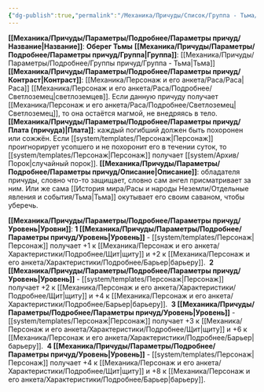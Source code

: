 ```yaml
---
{"dg-publish":true,"permalink":"/Механика/Причуды/Список/Группа - Тьма/Оберег Тьмы/","noteIcon":"","created":"2025-08-21T13:47:50.097+03:00","updated":"2025-09-04T08:06:55.606+03:00"}
---
```


**[[Механика/Причуды/Параметры/Подробнее/Параметры причуд/Название\|Название]]**: **Оберег Тьмы**
**[[Механика/Причуды/Параметры/Подробнее/Параметры причуд/Группа\|Группа]]**: [[Механика/Причуды/Параметры/Подробнее/Группы причуд/Группа - Тьма\|Тьма]] 
**[[Механика/Причуды/Параметры/Подробнее/Параметры причуд/Контраст\|Контраст]]**: [[Механика/Персонаж и его анкета/Раса/Раса\|Раса]] [[Механика/Персонаж и его анкета/Раса/Подробнее/Светлоземец\|светлоземцев]]. Если данную причуду получает [[Механика/Персонаж и его анкета/Раса/Подробнее/Светлоземец\|Светлоземец]], то она остаётся магмой, не внедряясь в тело. 
**[[Механика/Причуды/Параметры/Подробнее/Параметры причуд/Плата (причуда)\|Плата]]**: каждый погибший должен быть похоронен или сожжён. Если [[system/templates/Персонаж\|Персонаж]] проигнорирует усопшего и не похоронит его в течении суток, то [[system/templates/Персонаж\|Персонаж]] получает [[system/Архив/Порок\|случайный порок]].
**[[Механика/Причуды/Параметры/Подробнее/Параметры причуд/Описание\|Описание]]**: обладателя причуды, словно что-то защищает, словно сам ангел присматривает за ним. Или же сама [[История мира/Расы и народы Неземли/Отдельные явления и события/Тьма\|Тьма]] окутывает его своим саваном, чтобы уберечь.

**[[Механика/Причуды/Параметры/Подробнее/Параметры причуд/Уровень\|Уровни]]**:
**1 [[Механика/Причуды/Параметры/Подробнее/Параметры причуд/Уровень\|Уровень]]** - [[system/templates/Персонаж\|Персонаж]] получает +1 к [[Механика/Персонаж и его анкета/Характеристики/Подробнее/Щит\|щиту]] и +2 к [[Механика/Персонаж и его анкета/Характеристики/Подробнее/Барьер\|барьеру]]. 
**2 [[Механика/Причуды/Параметры/Подробнее/Параметры причуд/Уровень\|Уровень]]** - [[system/templates/Персонаж\|Персонаж]] получает +2 к [[Механика/Персонаж и его анкета/Характеристики/Подробнее/Щит\|щиту]] и +4 к [[Механика/Персонаж и его анкета/Характеристики/Подробнее/Барьер\|барьеру]]. 
**3 [[Механика/Причуды/Параметры/Подробнее/Параметры причуд/Уровень\|Уровень]]** - [[system/templates/Персонаж\|Персонаж]] получает +3 к [[Механика/Персонаж и его анкета/Характеристики/Подробнее/Щит\|щиту]] и +6 к [[Механика/Персонаж и его анкета/Характеристики/Подробнее/Барьер\|барьеру]]. 
**4 [[Механика/Причуды/Параметры/Подробнее/Параметры причуд/Уровень\|Уровень]]** - [[system/templates/Персонаж\|Персонаж]] получает +4 к [[Механика/Персонаж и его анкета/Характеристики/Подробнее/Щит\|щиту]] и +8 к [[Механика/Персонаж и его анкета/Характеристики/Подробнее/Барьер\|барьеру]]. 